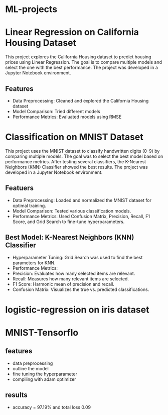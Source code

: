 # ML-projects
# Linear Regression on California Housing Dataset
This project explores the California Housing dataset to predict housing prices using Linear Regression. The goal is to compare multiple models and select the one with the best performance. The project was developed in a Jupyter Notebook environment.
## Features
- Data Preprocessing: Cleaned and explored the California Housing dataset
- Model Comparison: Tried different models
- Performance Metrics: Evaluated models using RMSE

#  Classification on MNIST Dataset
This project uses the MNIST dataset to classify handwritten digits (0–9) by comparing multiple models. The goal was to select the best model based on performance metrics. After testing several classifiers, the K-Nearest Neighbors (KNN) Classifier showed the best results. The project was developed in a Jupyter Notebook environment.
## Featuers
- Data Preprocessing: Loaded and normalized the MNIST dataset for optimal training.
- Model Comparison: Tested various classification models.
- Performance Metrics: Used Confusion Matrix, Precision, Recall, F1 Score, and Grid Search to fine-tune hyperparameters.
## Best Model: K-Nearest Neighbors (KNN) Classifier
- Hyperparameter Tuning: Grid Search was used to find the best parameters for KNN.
- Performance Metrics:
- Precision: Evaluates how many selected items are relevant.
- Recall: Measures how many relevant items are selected.
- F1 Score: Harmonic mean of precision and recall.
- Confusion Matrix: Visualizes the true vs. predicted classifications.

# logistic-regression on iris dataset
# MNIST-Tensorflo
## features
- data preprocessing
- outline the model
- fine tuning the hyperparameter
- compiling with adam optimizer
## results
- accuracy = 97.19% and total loss 0.09

